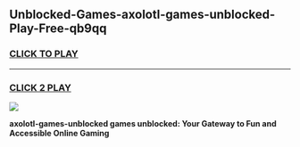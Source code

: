 
## Unblocked-Games-axolotl-games-unblocked-Play-Free-qb9qq
<h3>
<a href="https://premium76.site?title=axolotl-games-unblocked&ref=21A">CLICK TO PLAY</a></h3>
<hr>

<h3>
<a href="https://premium76.site?title=axolotl-games-unblocked&ref=21A">CLICK 2 PLAY</a>
  
</h3>

<a href="https://premium76.site?title=axolotl-games-unblocked&ref=21A"><img src="https://clearcache.store/games.png"></a>


**axolotl-games-unblocked games unblocked: Your Gateway to Fun and Accessible Online Gaming**
